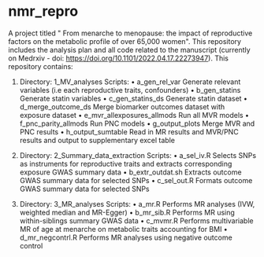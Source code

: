 # nmr_repro
A project titled " From menarche to menopause: the impact of reproductive factors on the metabolic profile of over 65,000 women". This repository includes the analysis plan and all code related to the manuscript (currently on Medrxiv - doi: https://doi.org/10.1101/2022.04.17.22273947).
This repository contains:
1) Directory: 1_MV_analyses
Scripts:
•	a_gen_rel_var
Generate relevant variables (i.e each reproductive traits, confounders)
•	b_gen_statins
Generate statin variables
•	c_gen_statins_ds
Generate statin dataset
•	d_merge_outcome_ds
Merge biomarker outcomes dataset with exposure dataset
•	e_mvr_allexposures_allmods
Run all MVR models
•	f_pnc_parity_allmods
Run PNC models
•	g_output_plots
Merge MVR and PNC results
•	h_output_sumtable
Read in MR results and MVR/PNC results and output to supplementary excel table

2)	Directory: 2_Summary_data_extraction
Scripts:
•	a_sel_iv.R 
Selects SNPs as instruments for reproductive traits and extracts corresponding exposure GWAS summary data
•	b_extr_outdat.sh
Extracts outcome GWAS summary data for selected SNPs
•	c_sel_out.R
Formats outcome GWAS summary data for selected SNPs

3)	Directory: 3_MR_analyses
Scripts:
•	a_mr.R 
Performs MR analyses (IVW, weighted median and MR-Egger)
•	b_mr_sib.R
Performs MR using within-siblings summary GWAS data
•	c_mvmr.R
Performs multivariable MR of age at menarche on metabolic traits accounting for BMI
•	d_mr_negcontrl.R
Performs MR analyses using negative outcome control 

